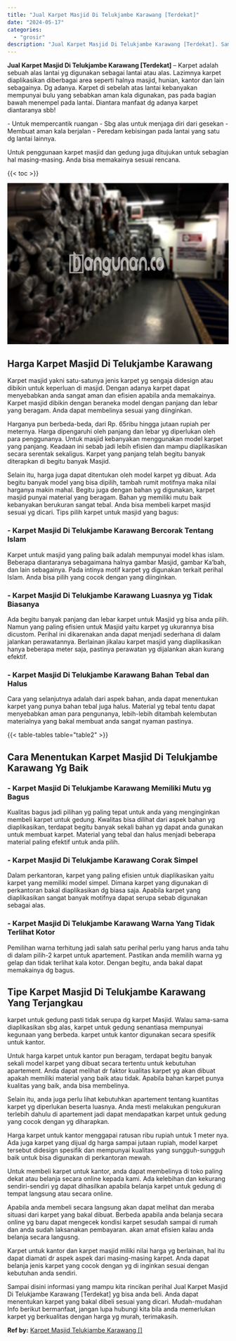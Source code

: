 ```yaml
---
title: "Jual Karpet Masjid Di Telukjambe Karawang [Terdekat]"
date: "2024-05-17"
categories: 
  - "grosir"
description: "Jual Karpet Masjid Di Telukjambe Karawang [Terdekat]. Sampai disini informasi yang mampu kita rincikan perihal Jual Karpet Masjid Di Telukjambe Karawang [Te..."
---
```


**Jual Karpet Masjid Di Telukjambe Karawang \[Terdekat\]** – Karpet adalah sebuah alas lantai yg digunakan sebagai lantai atau alas. Lazimnya karpet diaplikasikan diberbagai area seperti halnya masjid, hunian, kantor dan lain sebagainya. Dg adanya. Karpet di sebelah atas lantai kebanyakan mempunyai bulu yang sebabkan aman kala digunakan, pas pada bagian bawah menempel pada lantai. Diantara manfaat dg adanya karpet diantaranya sbb!

\- Untuk mempercantik ruangan - Sbg alas untuk menjaga diri dari gesekan - Membuat aman kala berjalan - Peredam kebisingan pada lantai yang satu dg lantai lainnya.

Untuk penggunaan karpet masjid dan gedung juga ditujukan untuk sebagian hal masing-masing. Anda bisa memakainya sesuai rencana.

{{< toc >}}

![](/images/grosir-karpet-murah-01.png)

## Harga Karpet Masjid Di Telukjambe Karawang

Karpet masjid yakni satu-satunya jenis karpet yg sengaja didesign atau dibikin untuk keperluan di masjid. Dengan adanya karpet dapat menyebabkan anda sangat aman dan efisien apabila anda memakainya. Karpet masjid dibikin dengan beraneka model dengan panjang dan lebar yang beragam. Anda dapat membelinya sesuai yang diinginkan.

Harganya pun berbeda-beda, dari Rp. 65ribu hingga jutaan rupiah per meternya. Harga dipengaruhi oleh panjang dan lebar yg diperlukan oleh para penggunanya. Untuk masjid kebanyakan menggunakan model karpet yang panjang. Keadaan ini sebab jadi lebih efisien dan mampu diaplikasikan secara serentak sekaligus. Karpet yang panjang telah begitu banyak diterapkan di begitu banyak Masjid.

Selain itu, harga juga dapat ditentukan oleh model karpet yg dibuat. Ada begitu banyak model yang bisa dipilih, tambah rumit motifnya maka nilai harganya makin mahal. Begitu juga dengan bahan yg digunakan, karpet masjid punyai material yang beragam. Bahan yg memiliki mutu baik kebanyakan berukuran sangat tebal. Anda bisa membeli karpet masjid sesuai yg dicari. Tips pilih karpet untuk masjid yang bagus:

### \- Karpet Masjid Di Telukjambe Karawang Bercorak Tentang Islam

Karpet untuk masjid yang paling baik adalah mempunyai model khas islam. Beberapa diantaranya sebagaimana halnya gambar Masjid, gambar Ka’bah, dan lain sebagainya. Pada intinya motif karpet yg digunakan terkait perihal Islam. Anda bisa pilih yang cocok dengan yang diinginkan.

### \- Karpet Masjid Di Telukjambe Karawang Luasnya yg Tidak Biasanya

Ada begitu banyak panjang dan lebar karpet untuk Masjid yg bisa anda pilih. Namun yang paling efisien untuk Masjid yaitu karpet yg ukurannya bisa dicustom. Perihal ini dikarenakan anda dapat menjadi sederhana di dalam jalankan perawatannya. Berlainan jikalau karpet masjid yang diaplikasikan hanya beberapa meter saja, pastinya perawatan yg dijalankan akan kurang efektif.

### \- Karpet Masjid Di Telukjambe Karawang Bahan Tebal dan Halus

Cara yang selanjutnya adalah dari aspek bahan, anda dapat menentukan karpet yang punya bahan tebal juga halus. Material yg tebal tentu dapat menyebabkan aman para pengunanya, lebih-lebih ditambah kelembutan materialnya yang bakal membuat anda sangat nyaman pastinya.

{{< table-tables table="table2" >}}

## Cara Menentukan Karpet Masjid Di Telukjambe Karawang Yg Baik

### \- Karpet Masjid Di Telukjambe Karawang Memiliki Mutu yg Bagus

Kualitas bagus jadi pilihan yg paling tepat untuk anda yang menginginkan membeli karpet untuk gedung. Kwalitas bisa dilihat dari aspek bahan yg diaplikasikan, terdapat begitu banyak sekali bahan yg dapat anda gunakan untuk membuat karpet. Material yang tebal dan halus menjadi beberapa material paling efektif untuk anda pilih.

### \- Karpet Masjid Di Telukjambe Karawang Corak Simpel

Dalam perkantoran, karpet yang paling efisien untuk diaplikasikan yaitu karpet yang memiliki model simpel. Dimana karpet yang digunakan di perkantoran bakal diaplikasikan dg biasa saja. Apabila karpet yang diaplikasikan sangat banyak motifnya dapat serupa sebab digunakan sebagai alas.

### \- Karpet Masjid Di Telukjambe Karawang Warna Yang Tidak Terlihat Kotor

Pemilihan warna terhitung jadi salah satu perihal perlu yang harus anda tahu di dalam pilih-2 karpet untuk apartement. Pastikan anda memilih warna yg gelap dan tidak terlihat kala kotor. Dengan begitu, anda bakal dapat memakainya dg bagus.

## Tipe Karpet Masjid Di Telukjambe Karawang Yang Terjangkau

karpet untuk gedung pasti tidak serupa dg karpet Masjid. Walau sama-sama diaplikasikan sbg alas, karpet untuk gedung senantiasa mempunyai kegunaan yang berbeda. karpet untuk kantor digunakan secara spesifik untuk kantor.

Untuk harga karpet untuk kantor pun beragam, terdapat begitu banyak sekali model karpet yang dibuat secara tertentu untuk kebutuhan apartement. Anda dapat melihat dr faktor kualitas karpet yg akan dibuat apakah memiliki material yang baik atau tidak. Apabila bahan karpet punya kualitas yang baik, anda bisa membelinya.

Selain itu, anda juga perlu lihat kebutuhkan apartement tentang kuantitas karpet yg diperlukan beserta luasnya. Anda mesti melakukan pengukuran terlebih dahulu di apartement jadi dapat mendapatkan karpet untuk gedung yang cocok dengan yg diharapkan.

Harga karpet untuk kantor menggapai ratusan ribu rupiah untuk 1 meter nya. Ada juga karpet yang dijual dg harga sampai jutaan rupiah, model karpet tersebut didesign spesifik dan mempunyai kualitas yang sungguh-sungguh baik untuk bisa digunakan di perkantoran mewah.

Untuk membeli karpet untuk kantor, anda dapat membelinya di toko paling dekat atau belanja secara online kepada kami. Ada kelebihan dan kekurang sendiri-sendiri yg dapat dihasilkan apabila belanja karpet untuk gedung di tempat langsung atau secara online.

Apabila anda membeli secara langsung akan dapat melihat dan meraba situasi dari karpet yang bakal dibuat. Berbeda apabila anda belanja secara online yg baru dapat mengecek kondisi karpet sesudah sampai di rumah dan anda sudah laksanakan pembayaran. akan amat efisien kalau anda belanja secara langusng.

Karpet untuk kantor dan karpet masjid miliki nilai harga yg berlainan, hal itu dapat diamati dr aspek aspek dari masing-masing karpet. Anda dapat belanja jenis karpet yang cocok dengan yg di inginkan sesuai dengan kebutuhan anda sendiri.

Sampai disini informasi yang mampu kita rincikan perihal Jual Karpet Masjid Di Telukjambe Karawang \[Terdekat\] yg bisa anda beli. Anda dapat menentukan karpet yang bakal dibeli sesuai yang dicari. Mudah-mudahan Info berikut bermanfaat, jangan lupa hubungi kita bila anda memerlukan karpet yg berkualitas dengan harga yg murah, terimakasih.

**Ref by:**  [Karpet Masjid Telukjambe Karawang []](https://id.wikipedia.org/wiki/Karpet)
